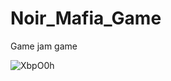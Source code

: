 # Noir_Mafia_Game
Game jam game


![XbpO0h](https://user-images.githubusercontent.com/113209121/236649376-cc4ad95c-dee0-4f3f-afa8-a236dde833b0.gif)
